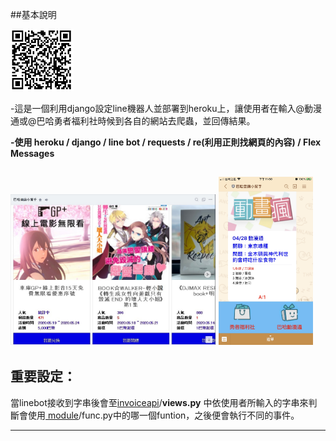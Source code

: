##基本說明

<img src="https://github.com/henry8082/-Baha/blob/master/%E5%B7%B4%E5%93%88/1589874552743.jpg" width = "20%" />

-這是一個利用django設定line機器人並部署到heroku上，讓使用者在輸入@動漫通或@巴哈勇者福利社時候到各自的網站去爬蟲，並回傳結果。

**-使用 heroku / django / line bot / requests / re(利用正則找網頁的內容)  / Flex Messages**

<img src="https://github.com/henry8082/-Baha/blob/master/%E5%B7%B4%E5%93%88/S__63660095.jpg" width = "65%" /> <img src="https://github.com/henry8082/-Baha/blob/master/%E5%B7%B4%E5%93%88/S__63660096.jpg" width = "30%" />   
---------------------------------------

重要設定：
---------------------------------------

當linebot接收到字串後會至[invoiceapi](https://github.com/henry8082/-Baha/tree/master/invoiceapi)/**views.py** 中依使用者所輸入的字串來判斷會使用[
module](https://github.com/henry8082/-Baha/tree/master/module)/func.py中的哪一個funtion，之後便會執行不同的事件。

---------------------------------------

